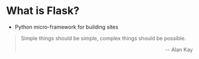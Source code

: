 What is Flask?
==============

- Python micro-framework for building sites

<blockquote>
	
Simple things should be simple, complex things should be possible.
<p style="text-align: right;">-- Alan Kay</p>
</blockquote>


